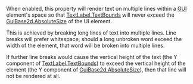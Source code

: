 When enabled, this property will render text on multiple lines within a [GUI](https://developer.roblox.com/api-reference/class/TextLabel) element's space so that [TextLabel.TextBounds](https://developer.roblox.com/api-reference/property/TextLabel/TextBounds) will never exceed the [GuiBase2d.AbsoluteSize](https://developer.roblox.com/api-reference/property/GuiBase2d/AbsoluteSize) of the UI element.

This is achieved by breaking long lines of text into multiple lines. Line breaks will prefer whitespace; should a long unbroken word exceed the width of the element, that word will be broken into multiple lines.

If further line breaks would cause the vertical height of the text (the Y component of [TextLabel.TextBounds](https://developer.roblox.com/api-reference/property/TextLabel/TextBounds)) to exceed the vertical height of the element (the Y component of [GuiBase2d.AbsoluteSize](https://developer.roblox.com/api-reference/property/GuiBase2d/AbsoluteSize)), then that line will not be rendered at all.